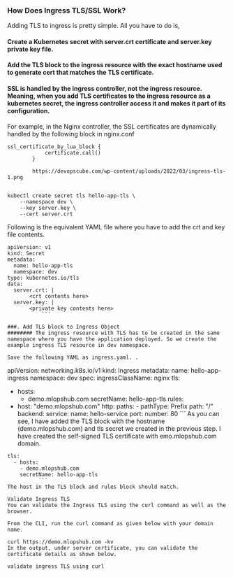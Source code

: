 
### How Does Ingress TLS/SSL Work?
Adding TLS to ingress is pretty simple. All you have to do is,

#### Create a Kubernetes secret with server.crt certificate and server.key private key file.
#### Add the TLS block to the ingress resource with the exact hostname used to generate cert that matches the TLS certificate.
#### SSL is handled by the ingress controller, not the ingress resource. Meaning, when you add TLS certificates to the ingress resource as a kubernetes secret, the ingress controller access it and makes it part of its configuration.

For example, in the Nginx controller, the SSL certificates are dynamically handled by the following block in nginx.conf
```
ssl_certificate_by_lua_block {
			certificate.call()
		}
		
		https://devopscube.com/wp-content/uploads/2022/03/ingress-tls-1.png
		
```		
```
kubectl create secret tls hello-app-tls \
    --namespace dev \
    --key server.key \
    --cert server.crt
```
Following is the equivalent YAML file where you have to add the crt and key file contents.
```
apiVersion: v1
kind: Secret
metadata:
  name: hello-app-tls
  namespace: dev
type: kubernetes.io/tls
data:
  server.crt: |
       <crt contents here>
  server.key: |
       <private key contents here>
	       ```
	       
###. Add TLS block to Ingress Object
######## The ingress resource with TLS has to be created in the same namespace where you have the application deployed. So we create the example ingress TLS resource in dev namespace.

Save the following YAML as ingress.yaml. .
```
apiVersion: networking.k8s.io/v1
kind: Ingress
metadata:
  name: hello-app-ingress
  namespace: dev
spec:
  ingressClassName: nginx
  tls:
  - hosts:
    - demo.mlopshub.com
    secretName: hello-app-tls
  rules:
  - host: "demo.mlopshub.com"
    http:
      paths:
        - pathType: Prefix
          path: "/"
          backend:
            service:
              name: hello-service
              port:
                number: 80
	       ```
As you can see, I have added the TLS block with the hostname (demo.mlopshub.com) and tls secret we created in the previous step. I have created the self-signed TLS certificate with emo.mlopshub.com domain.
```
tls:
  - hosts:
    - demo.mlopshub.com
    secretName: hello-app-tls
	      ```
The host in the TLS block and rules block should match.

Validate Ingress TLS
You can validate the Ingress TLS using the curl command as well as the browser.

From the CLI, run the curl command as given below with your domain name.

curl https://demo.mlopshub.com -kv
In the output, under server certificate, you can validate the certificate details as shown below.

validate ingress TLS using curl


